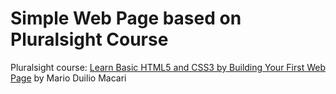 # Simple Web Page based on Pluralsight Course

Pluralsight course: [Learn Basic HTML5 and CSS3 by Building Your First Web Page](https://app.pluralsight.com/library/courses/basic-html5-css3-building-first-web-page/discussion) by Mario Duilio Macari

